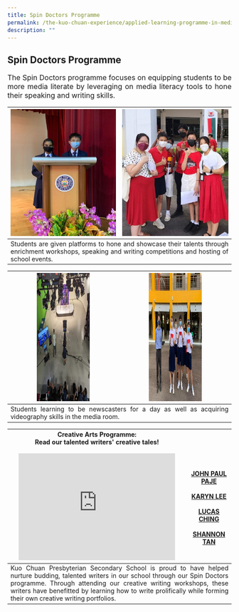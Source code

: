 ```yaml
---
title: Spin Doctors Programme
permalink: /the-kuo-chuan-experience/applied-learning-programme-in-media-literacy/spin-doctors-programme/
description: ""
---
```

## Spin Doctors Programme


<p style="text-align: justify;font-size:16px;">
The Spin Doctors programme focuses on equipping students to be more media literate by leveraging on media literacy tools to hone their speaking and writing skills.</p>

<table>
<thead>
  <tr>
    <th><img src="/images/The%20Kuo%20Chuan%20Experience/ALP%20In%20Media%20Literacy/spindoc1.jpg" width="428" height="285"></th>
    <th><img src="/images/The%20Kuo%20Chuan%20Experience/ALP%20In%20Media%20Literacy/spindoc2.jpg" width="431" height="285"></th>
  </tr>
</thead>
<tbody>
  <tr>
    <td style="text-align: justify" colspan="2">   Students are given platforms to hone and showcase their talents through enrichment workshops, speaking and writing competitions and hosting of school events.</td>
  </tr>
</tbody>
</table>


<table>
<thead>
  <tr>
    <th><img src="/images/The%20Kuo%20Chuan%20Experience/ALP%20In%20Media%20Literacy/spindoc3.jpg" width="119" height="288"></th>
    <th><img src="/images/The%20Kuo%20Chuan%20Experience/ALP%20In%20Media%20Literacy/spindoc4.jpg" width="119" height="288"></th>
  </tr>
</thead>
<tbody>
  <tr>
    <td style="text-align: justify" colspan="2">   Students learning to be newscasters for a day as well as acquiring videography skills in the media room. </td>
  </tr>
</tbody>
</table>


<table>
<thead>
  <tr>
    <th>Creative Arts Programme:<br>Read our talented writers' creative tales!<br><br><iframe width="352" height="240" src="https://www.youtube.com/embed/WCcREylS7-A" title="Spin Doctor - The Creative Art Programme" frameborder="0" allow="accelerometer; autoplay; clipboard-write; encrypted-media; gyroscope; picture-in-picture; web-share" allowfullscreen=""></iframe></th>		
    <th><br><br><br><a href="https://go.gov.sg/johnpaulpaje">JOHN PAUL PAJE</a><br><br><a href="https://go.gov.sg/karynleepeien">KARYN LEE</a><br><br><a href="https://go.gov.sg/lucasching">LUCAS CHING</a><br><br><a href="https://go.gov.sg/shannontan">SHANNON TAN</a></th>
  </tr>
</thead>
<tbody>
  <tr>
    <td style="text-align: justify" colspan="2">Kuo Chuan Presbyterian Secondary School is proud to have helped nurture budding, talented writers in our school through our Spin Doctors programme. Through attending our creative writing workshops, these writers have benefitted by learning how to write prolifically while forming their own creative writing portfolios.</td>
  </tr>
</tbody>
</table>